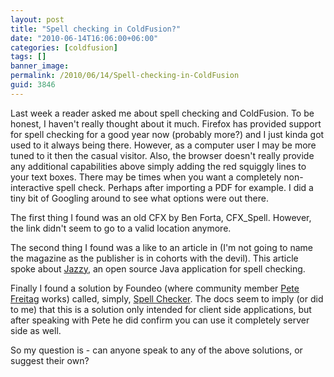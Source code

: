 ```yaml
---
layout: post
title: "Spell checking in ColdFusion?"
date: "2010-06-14T16:06:00+06:00"
categories: [coldfusion]
tags: []
banner_image: 
permalink: /2010/06/14/Spell-checking-in-ColdFusion
guid: 3846
---
```


Last week a reader asked me about spell checking and ColdFusion. To be honest, I haven't really thought about it much. Firefox has provided support for spell checking for a good year now (probably more?) and I just kinda got used to it always being there. However, as a computer user I may be more tuned to it then the casual visitor. Also, the browser doesn't really provide any additional capabilities above simply adding the red squiggly lines to your text boxes. There may be times when you want a completely non-interactive spell check. Perhaps after importing a PDF for example. I did a tiny bit of Googling around to see what options were out there.
<!--more-->
The first thing I found was an old CFX by Ben Forta, CFX_Spell. However, the link didn't seem to go to a valid location anymore. 

The second thing I found was a like to an article in (I'm not going to name the magazine as the publisher is in cohorts with the devil). This article spoke about <a href="http://jazzy.sourceforge.net/">Jazzy</a>, an open source Java application for spell checking. 

Finally I found a solution by Foundeo (where community member <a href="http://www.petefreitag.com/">Pete Freitag</a> works) called, simply, <a href="http://foundeo.com/spell-checker/">Spell Checker</a>. The docs seem to imply (or did to me) that this is a solution only intended  for client side applications, but after speaking with Pete he did confirm you can use it completely server side as well.

So my question is - can anyone speak to any of the above solutions, or suggest their own?